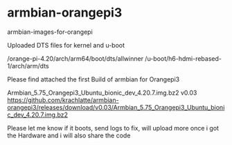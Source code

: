# armbian-orangepi3
armbian-images-for-orangepi

Uploaded DTS files for kernel and u-boot

/orange-pi-4.20/arch/arm64/boot/dts/allwinner
/u-boot/h6-hdmi-rebased-1/arch/arm/dts


Please find attached the first Build of armbian for Orangepi3

Armbian_5.75_Orangepi3_Ubuntu_bionic_dev_4.20.7.img.bz2
v0.03
https://github.com/krachlatte/armbian-orangepi3/releases/download/v0.03/Armbian_5.75_Orangepi3_Ubuntu_bionic_dev_4.20.7.img.bz2

Please let me know if it boots, send logs to fix, will upload more once i got the Hardware and i will also share the code


